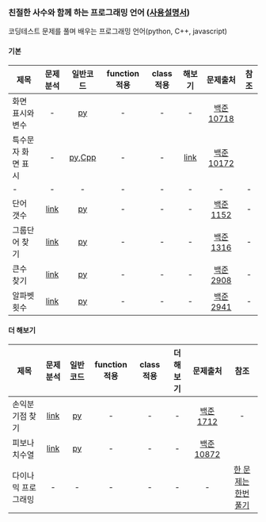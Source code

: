 ### 친절한 사수와 함께 하는 프로그래밍 언어 ([사용설명서](./refer/README.md))
코딩테스트 문제를 풀며 배우는 프로그래밍 언어(python, C++, javascript) 

#### 기본  
| 제목 | 문제분석 | 일반코드 | function 적용 | class 적용 | 해보기 | 문제출처 | 참조 |
| --- | :---: | :---: | :---: | :---: | :---: | :---: |:---: |
|화면 표시와 변수|-|[py](./python/baekjoon_10718_flat.py)|-|-|-|[백준 10718](https://www.acmicpc.net/problem/10718)||
|특수문자 화면 표시|-|[py](./python/baekjoon_10172_flat.py),[Cpp](./Cpp/baekjoon_10172_flat.cpp)|-|-|[link](https://www.acmicpc.net/problem/10171)|[백준 10172](https://www.acmicpc.net/problem/10172)||
| - | - | - | - | - | - | - | - |
|단어 갯수|[link](./analysis/baekjoon_1152_analysis.txt)|[py](./python/baekjoon_1152_flat.py)|-|-|-|[백준 1152](https://www.acmicpc.net/problem/1152)|-|
|그룹단어 찾기|[link](./analysis/baekjoon_1316_analysis.txt)|[py](./python/baekjoon_1316_flat.py)|-|-|-|[백준 1316](https://www.acmicpc.net/problem/1316)|-|
|큰수 찾기|[link](./analysis/baekjoon_2908_analysis.txt)|[py](./python/baekjoon_2908_flat.py)|-|-|-|[백준 2908](https://www.acmicpc.net/problem/2908)|-|
|알파벳 횟수|[link](./analysis/baekjoon_2941_analysis.txt)|[py](./python/baekjoon_2941_flat.py)|-|-|-|[백준 2941](https://www.acmicpc.net/problem/2941)|-|

#### 더 해보기  
| 제목 | 문제분석 | 일반코드 | function 적용 | class 적용 | 더 해보기| 문제출처 | 참조 |
| --- | :---: | :---: | :---: | :---: | :---: | :---: |:---: |
|손익분기점 찾기|[link](./analysis/baekjoon_1712_analysis.txt)|[py](./python/baekjoon_1712_flat.py)|-|-|-|[백준 1712](https://www.acmicpc.net/problem/1712)|-|
|피보나치수열|[link](./analysis/baekjoon_10872_analysis.txt)|[py](./python/baekjoon_10872_flat.py)|-|-|-|[백준 10872](https://www.acmicpc.net/problem/10872)||
|다이나믹 프로그래밍|-|-|-|-|-|-|<a href="https://youtu.be/FmXZG7D8nS4" target="_blank">한 문제는 한번 풀기</a>|


